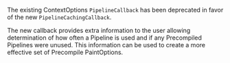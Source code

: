 
The existing ContextOptions `PipelineCallback` has been deprecated in favor of the new `PipelineCachingCallback`.

The new callback provides extra information to the user allowing determination of how often a Pipeline is used and if any Precompiled Pipelines were unused. This information can be used to create a more effective set of Precompile PaintOptions.


